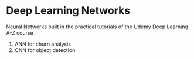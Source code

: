 # Deep Learning Networks
Neural Networks built in the practical tutorials of the Udemy Deep Learning A-Z course
1. ANN for churn analysis
2. CNN for object detection
